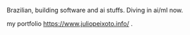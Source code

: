 Brazilian, building software and ai stuffs. Diving in ai/ml now.

my portfolio https://www.juliopeixoto.info/ .
